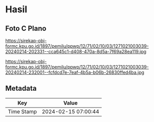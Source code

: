 # Hasil

## Foto C Plano

https://sirekap-obj-formc.kpu.go.id/1897/pemilu/ppwp/12/71/02/10/03/1271021003039-20240214-202331--cca645c1-d408-470a-8d5a-7f69a28ea119.jpg

https://sirekap-obj-formc.kpu.go.id/1897/pemilu/ppwp/12/71/02/10/03/1271021003039-20240214-232001--fcfdcd7e-7eaf-4b5a-b06b-26830ffed4ba.jpg


## Metadata

| Key        | Value               |
| ---------- | ------------------- |
| Time Stamp | 2024-02-15 07:00:44 |



